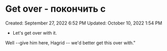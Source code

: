 # Get over - покончить с

Created: September 27, 2022 6:52 PM
Updated: October 10, 2022 1:54 PM

- Let's get over with it.

Well --give him here, Hagrid -- we'd better get this over with."